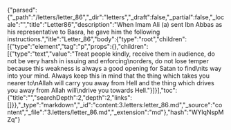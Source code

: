 {"parsed":{"_path":"/letters/letter_86","_dir":"letters","_draft":false,"_partial":false,"_locale":"","title":"Letter86","description":"When Imam Ali (a) sent Ibn Abbas as his representative to Basra, he gave him the following instructions.","itle":"Letter_86","body":{"type":"root","children":[{"type":"element","tag":"p","props":{},"children":[{"type":"text","value":"Treat people kindly, receive them in audience, do not be very harsh in issuing and enforcing\norders, do not lose temper because this weakness is always a good opening for Satan to find\nits way into your mind. Always keep this in mind that the thing which takes you nearer to\nAllah will carry you away from Hell and the thing which drives you away from Allah will\ndrive you towards Hell."}]}],"toc":{"title":"","searchDepth":2,"depth":2,"links":[]}},"_type":"markdown","_id":"content:3.letters:letter_86.md","_source":"content","_file":"3.letters/letter_86.md","_extension":"md"},"hash":"WYlqNspMZq"}